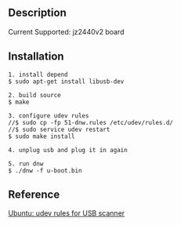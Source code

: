 ## Description

Current Supported: jz2440v2 board


## Installation

```
1. install depend
$ sudo apt-get install libusb-dev

2. build source
$ make

3. configure udev rules
//$ sudo cp -fp 51-dnw.rules /etc/udev/rules.d/
//$ sudo service udev restart
$ sudo make install

4. unplug usb and plug it in again

5. run dnw
$ ./dnw -f u-boot.bin
```


## Reference

[Ubuntu: udev rules for USB scanner](http://pigeonsnest.co.uk/stuff/ubuntu-udev-scanner.html)

